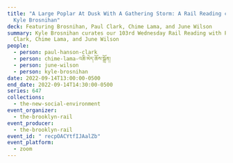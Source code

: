 ```yaml
---
title: "A Large Poplar At Dusk With A Gathering Storm: A Rail Reading curated by
  Kyle Brosnihan"
deck: Featuring Brosnihan, Paul Clark, Chime Lama, and June Wilson
summary: Kyle Brosnihan curates our 103rd Wednesday Rail Reading with Paul
  Clark, Chime Lama, and June Wilson
people:
  - person: paul-hanson-clark
  - person: chime-lama-འཆི་མེད་ཆོས་སྒྲོན།
  - person: june-wilson
  - person: kyle-brosnihan
date: 2022-09-14T13:00:00-0500
end_date: 2022-09-14T14:30:00-0500
series: 647
collections:
  - the-new-social-environment
event_organizer:
  - the-brooklyn-rail
event_producer:
  - the-brooklyn-rail
event_id: " recpOACYtfIJAalZb"
event_platform:
  - zoom
---
```

